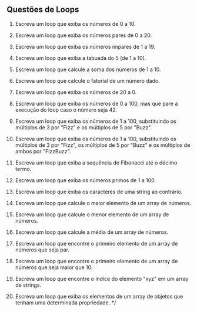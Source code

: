## Questões de Loops

1. Escreva um loop que exiba os números de 0 a 10.

2. Escreva um loop que exiba os números pares de 0 a 20.

3. Escreva um loop que exiba os números ímpares de 1 a 19.

4. Escreva um loop que exiba a tabuada do 5 (de 1 a 10).

5. Escreva um loop que calcule a soma dos números de 1 a 10.

6. Escreva um loop que calcule o fatorial de um número dado.

7. Escreva um loop que exiba os números de 20 a 0.

8. Escreva um loop que exiba os números de 0 a 100, mas que pare a execução do loop caso o número seja 42.
9. Escreva um loop que exiba os números de 1 a 100, substituindo os múltiplos de 3 por "Fizz" e os múltiplos de 5 por "Buzz".

10. Escreva um loop que exiba os números de 1 a 100, substituindo os múltiplos de 3 por "Fizz", os múltiplos de 5 por "Buzz" e os múltiplos de ambos por "FizzBuzz".

11. Escreva um loop que exiba a sequência de Fibonacci até o décimo termo.

12. Escreva um loop que exiba os números primos de 1 a 100.

13. Escreva um loop que exiba os caracteres de uma string ao contrário.

14. Escreva um loop que calcule o maior elemento de um array de números.

15. Escreva um loop que calcule o menor elemento de um array de números.

16. Escreva um loop que calcule a média de um array de números.

17. Escreva um loop que encontre o primeiro elemento de um array de números que seja par.

18. Escreva um loop que encontre o primeiro elemento de um array de números que seja maior que 10.

19. Escreva um loop que encontre o índice do elemento "xyz" em um array de strings.

20. Escreva um loop que exiba os elementos de um array de objetos que tenham uma determinada propriedade. */